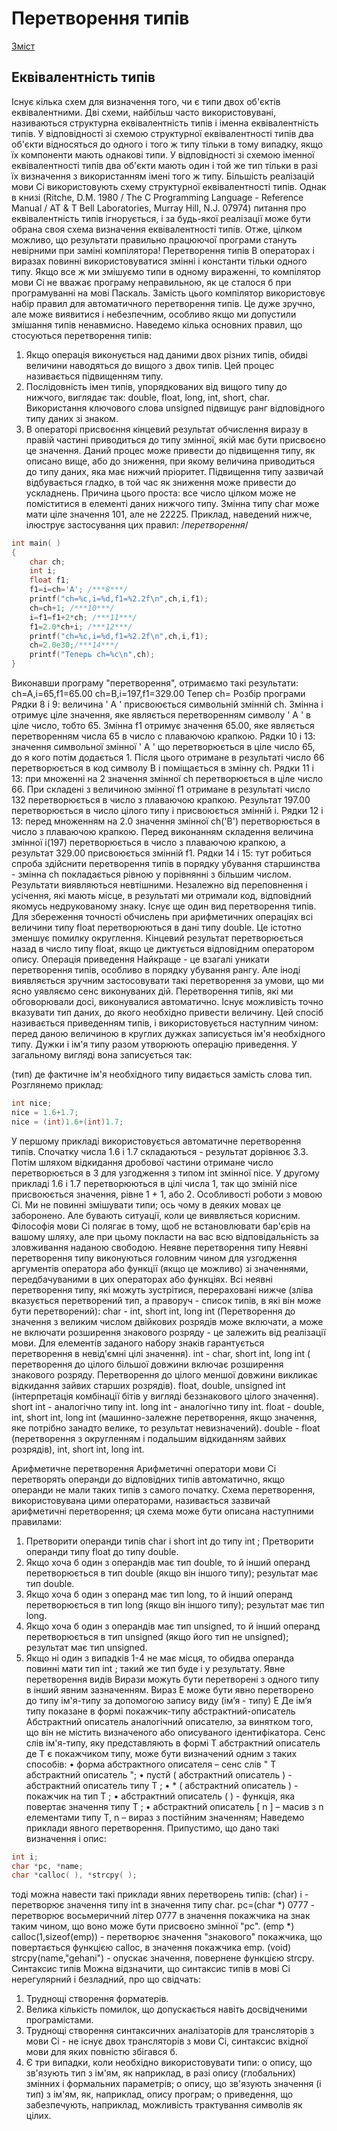 # Перетворення типів

[Зміст](../README.md)

## Еквівалентність типів
Існує кілька схем для визначення того, чи є типи двох об'єктів еквівалентними. Дві схеми, найбільш часто використовувані, називаються структурна еквівалентність типів і іменна еквівалентність типів. У відповідності зі схемою структурної еквівалентності типів два об'єкти відносяться до одного і того ж типу тільки в тому випадку, якщо їх компоненти мають однакові типи. У відповідності зі схемою іменної еквівалентності типів два об'єкти мають один і той же тип тільки в разі їх визначення з використанням імені того ж типу.
Більшість реалізацій мови Сі використовують схему структурної еквівалентності типів. Однак в книзі (Ritche, D.M. 1980 / The C Programming Language - Reference Manual / AT & T Bell Laboratories, Murray Hill, N.J. 07974) питання про еквівалентність типів ігнорується, і за будь-якої реалізації може бути обрана своя схема визначення еквівалентності типів. Отже, цілком можливо, що результати правильно працюючої програми стануть невірними при заміні компілятора!
Перетворення типів
В операторах і виразах повинні використовуватися змінні і константи тільки одного типу. Якщо все ж ми змішуємо типи в одному вираженні, то компілятор мови Сі не вважає програму неправильною, як це сталося б при програмуванні на мові Паскаль. Замість цього компілятор використовує набір правил для автоматичного перетворення типів. Це дуже зручно, але може виявитися і небезпечним, особливо якщо ми допустили змішання типів ненавмисно. Наведемо кілька основних правил, що стосуються перетворення типів:
1.	Якщо операція виконується над даними двох різних типів, обидві величини наводяться до вищого з двох типів. Цей процес називається підвищенням типу.
2.	Послідовність імен типів, упорядкованих від вищого типу до нижчого, виглядає так: double, float, long, int, short, char. Використання ключового слова unsigned підвищує ранг відповідного типу даних зі знаком.
3.	В операторі присвоєння кінцевий результат обчислення виразу в правій частині приводиться до типу змінної, якій має бути присвоєно це значення. Даний процес може привести до підвищення типу, як описано вище, або до зниження, при якому величина приводиться до типу даних, яка має нижчий пріоритет.
Підвищення типу зазвичай відбувається гладко, в той час як зниження може привести до ускладнень. Причина цього проста: все число цілком може не поміститися в елементі даних нижчого типу. Змінна типу char може мати ціле значення 101, але не 22225.
Приклад, наведений нижче, ілюструє застосування цих правил:
/*перетворення*/
```cpp
int main( )
{
	char ch;
	int i; 
	float f1;
	f1=i=ch='A'; /***8***/
	printf("ch=%c,i=%d,f1=%2.2f\n",ch,i,f1);
	ch=ch+1; /***10***/
	i=f1=f1+2*ch; /***11***/
	f1=2.0*ch+i; /***12***/
	printf("ch=%c,i=%d,f1=%2.2f\n",ch,i,f1);
	ch=2.0e30;/***14***/
	printf("Теперь ch=%c\n",ch);
}
```
Виконавши програму "перетворення", отримаємо такі результати:
ch=A,i=65,f1=65.00
ch=B,i=197,f1=329.00
Тепер ch=
Розбір програми
Рядки 8 і 9: величина ' A ' присвоюється символьній змінній  ch. Змінна i отримує ціле значення, яке являється перетворенням символу ' A ' в ціле число, тобто 65. Змінна f1 отримує значення 65.00, яке являється перетворенням числа 65 в число с плаваючою крапкою.
Рядки 10 і 13: значення символьної змінної ' A ' що перетворюється в ціле число 65, до я кого потім додається  1. Після цього отримане в результаті число 66 перетворюється в код символу В і поміщається в змінну ch.
Рядки 11 і 13: при множенні на 2 значення змінної ch перетворюється в ціле число 66. При складені з величиною змінної f1 отримане в результаті число 132 перетворюється в число з плаваючою крапкою. Результат 197.00 перетворюється в число цілого типу і присвоюється змінній i.
Рядки 12 і 13: перед множенням на 2.0 значення змінної ch('B') перетворюється в число з плаваючою крапкою. Перед виконанням складення величина змінної i(197) перетворюється в число з плаваючою крапкою, а результат 329.00 присвоюється змінній f1.
Рядки 14 і 15: тут робиться спроба здійснити перетворення типів в порядку убування старшинства - змінна ch покладається рівною у порівнянні з більшим числом. Результати виявляються невтішними. Незалежно від переповнення і усічення, які мають місце, в результаті ми отримали код, відповідний якомусь недрукованому знаку.
Існує ще один вид перетворення типів. Для збереження точності обчислень при арифметичних операціях всі величини типу float перетворюються в дані типу double. Це істотно зменшує помилку округлення. Кінцевий результат перетворюється назад в число типу float, якщо це диктується відповідним оператором опису.
Операція приведення
Найкраще - це взагалі уникати перетворення типів, особливо в порядку убування рангу. Але іноді виявляється зручним застосовувати такі перетворення за умови, що ми ясно уявляємо сенс виконуваних дій. Перетворення типів, які ми обговорювали досі, виконувалися автоматично. Існує можливість точно вказувати тип даних, до якого необхідно привести величину. Цей спосіб називається приведенням типів, і використовується наступним чином: перед даною величиною в круглих дужках записується ім'я необхідного типу. Дужки і ім'я типу разом утворюють операцію приведення. У загальному вигляді вона записується так: 

(тип)
де фактичне ім'я необхідного типу видається замість слова тип.
Розглянемо приклад:
```cpp
int nice;
nice = 1.6+1.7;
nice = (int)1.6+(int)1.7;
```
У першому прикладі використовується автоматичне перетворення типів. Спочатку числа 1.6 і 1.7 складаються - результат дорівнює 3.3. Потім шляхом відкидання дробової частини отримане число перетворюється в 3 для узгодження з типом int змінної nice. У другому прикладі 1.6 і 1.7 перетворюються в цілі числа 1, так що зміній  nice присвоюється значення, рівне 1 + 1, або 2.
Особливості роботи з мовою Сі. Ми не повинні змішувати типи; ось чому в деяких мовах це заборонено. Але бувають ситуації, коли це виявляється корисним. Філософія мови Сі полягає в тому, щоб не встановлювати бар'єрів на вашому шляху, але при цьому покласти на вас всю відповідальність за зловживання наданою свободою.
Неявне перетворення типу
Неявні перетворення типу виконуються головним чином для узгодження аргументів оператора або функції (якщо це можливо) зі значеннями, передбачуваними в цих операторах або функціях. Всі неявні перетворення типу, які можуть зустрітися, перераховані нижче (зліва вказується перетворений тип, а праворуч - список типів, в які він може бути перетворений):
char - int, short int, long int (Перетворення до значення з великим числом двійкових розрядів може включати, а може не включати розширення знакового розряду - це залежить від реалізації мови. Для елементів заданого набору знаків гарантується перетворення в невід'ємні цілі значення).
int - char, short int, long int ( перетворення до цілого більшої довжини включає розширення знакового розряду. Перетворення до цілого меншої довжини викликає відкидання зайвих старших розрядів). float, double, unsigned int (інтерпретація комбінації бітів у вигляді беззнакового цілого значення).
short int - аналогічно типу int.
long int - аналогічно типу int.
float - double, int, short int, long int (машинно-залежне перетворення, якщо значення, яке потрібно занадто велике, то результат невизначений).
double - float (перетворення з округленням і подальшим відкиданням зайвих розрядів), int, short int, long int.


Арифметичне перетворення
Арифметичні оператори мови Сі перетворять операнди до відповідних типів автоматично, якщо операнди не мали таких типів з самого початку. Схема перетворення, використовувана цими операторами, називається зазвичай арифметичні перетворення; ця схема може бути описана наступними правилами:
1.	Претворити операнди типів char і short int до типу int ; Претворити операнди типу float до типу double.
2.	Якщо хоча б один з операндів має тип double, то й інший операнд перетворюється в тип double (якщо він іншого типу); результат має тип double.
3.	Якщо хоча б один з операнд має тип long, то й інший операнд перетворюється в тип long (якщо він іншого типу); результат має тип long.
4.	Якщо хоча б один з операндів має тип unsigned, то й інший операнд перетворюється в тип unsigned (якщо його тип не unsigned); результат має тип unsigned.
5.	Якщо ні один з випадків 1-4 не має місця, то обидва операнда повинні мати тип int ; такий же тип буде і у результату.
Явне перетворення видів
Вирази можуть бути перетворені з одного типу в інший явним зазначенням. Вираз E може бути явно перетворено до типу ім'я-типу за допомогою запису виду 
(ім’я - типу) Е
Де ім’я типу показане в формі 
покажчик-типу абстрактний-описатель
Абстрактний описатель аналогічний описателю, за винятком того, що він не містить визначеного або описуваного ідентифікатора. Сенс слів ім'я-типу, яку представляють в формі
Т абстрактний описатель
де Т є покажчиком типу, може бути визначений одним з таких способів:
•	форма абстрактного описателя – сенс слів " Т абстрактний описатель ";
•	пустй ( абстрактний описатель ) - абстрактний описатель типу Т ;
•	* ( абстрактний описатель ) - покажчик на тип Т ;
•	абстрактний описатель ( ) - функція, яка повертає значення типу Т ;
•	абстрактний описатель [ n ] – масив з n елементами типу Т, n – вираз з постійним значенням;
Наведемо приклади явного перетворення. Припустимо, що дано такі визначення і опис:
```cpp
int i;
char *pc, *name; 
char *calloc( ), *strcpy( );
```
тоді можна навести такі приклади явних перетворень типів: 
(char) i - перетворює значення типу int в значення типу char.
pc=(char *) 0777 - перетворює восьмеричний літер 0777 в значення покажчика на знак таким чином, що воно може бути присвоєно змінної "pc".
(emp *) calloc(1,sizeof(emp)) - перетворює значення "знакового" покажчика, що повертається функцією calloc, в значення покажчика emp.
(void) strcpy(name,"gehani") - опускає значення, повернене функцією strcpy.
Синтаксис типів
Можна відзначити, що синтаксис типів в мові Сі нерегулярний і безладний, про що свідчать:
1.	Труднощі створення форматерів.
2.	Велика кількість помилок, що допускається навіть досвідченими програмістами.
3.	Труднощі створення синтаксичних аналізаторів для трансляторів з мови Сі - не існує двох трансляторів з мови Сі, синтаксис вхідної мови для яких повністю збігався б.
4.	Є три випадки, коли необхідно використовувати типи:
o	опису, що зв'язують тип з ім'ям, як наприклад, в разі опису (глобальних) змінних і формальних параметрів;
o	опису, що зв'язують значення (і тип) з ім'ям, як, наприклад, опису програм;
o	приведення, що забезпечують, наприклад, можливість трактування символів як цілих.

